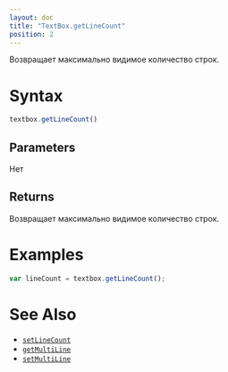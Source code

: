 ```yaml
---
layout: doc
title: "TextBox.getLineCount"
position: 2
---
```


Возвращает максимально видимое количество строк.

# Syntax

```js
textbox.getLineCount()
```

## Parameters

Нет

## Returns

Возвращает максимально видимое количество строк.

# Examples

```js
var lineCount = textbox.getLineCount();
```

# See Also

* [`setLineCount`](../TextBox.setLineCount/)
* [`getMultiLine`](../TextBox.getMultiLine/)
* [`setMultiLine`](../TextBox.setMultiLine/)
